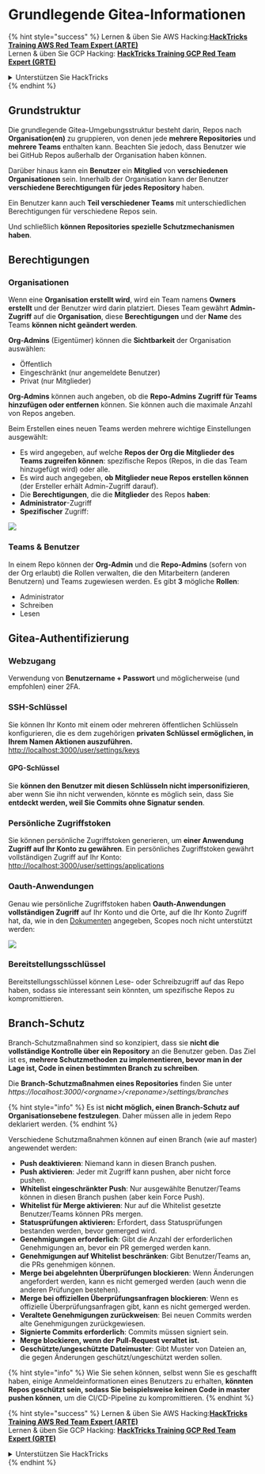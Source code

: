 # Grundlegende Gitea-Informationen

{% hint style="success" %}
Lernen & üben Sie AWS Hacking:<img src="../../.gitbook/assets/image (1) (1) (1) (1).png" alt="" data-size="line">[**HackTricks Training AWS Red Team Expert (ARTE)**](https://training.hacktricks.xyz/courses/arte)<img src="../../.gitbook/assets/image (1) (1) (1) (1).png" alt="" data-size="line">\
Lernen & üben Sie GCP Hacking: <img src="../../.gitbook/assets/image (2) (1).png" alt="" data-size="line">[**HackTricks Training GCP Red Team Expert (GRTE)**<img src="../../.gitbook/assets/image (2) (1).png" alt="" data-size="line">](https://training.hacktricks.xyz/courses/grte)

<details>

<summary>Unterstützen Sie HackTricks</summary>

* Überprüfen Sie die [**Abonnementpläne**](https://github.com/sponsors/carlospolop)!
* **Treten Sie der** 💬 [**Discord-Gruppe**](https://discord.gg/hRep4RUj7f) oder der [**Telegram-Gruppe**](https://t.me/peass) bei oder **folgen** Sie uns auf **Twitter** 🐦 [**@hacktricks\_live**](https://twitter.com/hacktricks_live)**.**
* **Teilen Sie Hacking-Tricks, indem Sie PRs an die** [**HackTricks**](https://github.com/carlospolop/hacktricks) und [**HackTricks Cloud**](https://github.com/carlospolop/hacktricks-cloud) GitHub-Repos senden.

</details>
{% endhint %}

## Grundstruktur

Die grundlegende Gitea-Umgebungsstruktur besteht darin, Repos nach **Organisation(en)** zu gruppieren, von denen jede **mehrere Repositories** und **mehrere Teams** enthalten kann. Beachten Sie jedoch, dass Benutzer wie bei GitHub Repos außerhalb der Organisation haben können.

Darüber hinaus kann ein **Benutzer** ein **Mitglied** von **verschiedenen Organisationen** sein. Innerhalb der Organisation kann der Benutzer **verschiedene Berechtigungen für jedes Repository** haben.

Ein Benutzer kann auch **Teil verschiedener Teams** mit unterschiedlichen Berechtigungen für verschiedene Repos sein.

Und schließlich **können Repositories spezielle Schutzmechanismen haben**.

## Berechtigungen

### Organisationen

Wenn eine **Organisation erstellt wird**, wird ein Team namens **Owners** **erstellt** und der Benutzer wird darin platziert. Dieses Team gewährt **Admin-Zugriff** auf die **Organisation**, diese **Berechtigungen** und der **Name** des Teams **können nicht geändert werden**.

**Org-Admins** (Eigentümer) können die **Sichtbarkeit** der Organisation auswählen:

* Öffentlich
* Eingeschränkt (nur angemeldete Benutzer)
* Privat (nur Mitglieder)

**Org-Admins** können auch angeben, ob die **Repo-Admins** **Zugriff für Teams hinzufügen oder entfernen** können. Sie können auch die maximale Anzahl von Repos angeben.

Beim Erstellen eines neuen Teams werden mehrere wichtige Einstellungen ausgewählt:

* Es wird angegeben, auf welche **Repos der Org die Mitglieder des Teams zugreifen können**: spezifische Repos (Repos, in die das Team hinzugefügt wird) oder alle.
* Es wird auch angegeben, **ob Mitglieder neue Repos erstellen können** (der Ersteller erhält Admin-Zugriff darauf).
* Die **Berechtigungen**, die die **Mitglieder** des Repos **haben**:
* **Administrator**-Zugriff
* **Spezifischer** Zugriff:

![](<../../.gitbook/assets/image (118).png>)

### Teams & Benutzer

In einem Repo können der **Org-Admin** und die **Repo-Admins** (sofern von der Org erlaubt) die Rollen verwalten, die den Mitarbeitern (anderen Benutzern) und Teams zugewiesen werden. Es gibt **3** mögliche **Rollen**:

* Administrator
* Schreiben
* Lesen

## Gitea-Authentifizierung

### Webzugang

Verwendung von **Benutzername + Passwort** und möglicherweise (und empfohlen) einer 2FA.

### **SSH-Schlüssel**

Sie können Ihr Konto mit einem oder mehreren öffentlichen Schlüsseln konfigurieren, die es dem zugehörigen **privaten Schlüssel ermöglichen, in Ihrem Namen Aktionen auszuführen.** [http://localhost:3000/user/settings/keys](http://localhost:3000/user/settings/keys)

#### **GPG-Schlüssel**

Sie **können den Benutzer mit diesen Schlüsseln nicht impersonifizieren**, aber wenn Sie ihn nicht verwenden, könnte es möglich sein, dass Sie **entdeckt werden, weil Sie Commits ohne Signatur senden**.

### **Persönliche Zugriffstoken**

Sie können persönliche Zugriffstoken generieren, um **einer Anwendung Zugriff auf Ihr Konto zu gewähren**. Ein persönliches Zugriffstoken gewährt vollständigen Zugriff auf Ihr Konto: [http://localhost:3000/user/settings/applications](http://localhost:3000/user/settings/applications)

### Oauth-Anwendungen

Genau wie persönliche Zugriffstoken haben **Oauth-Anwendungen** **vollständigen Zugriff** auf Ihr Konto und die Orte, auf die Ihr Konto Zugriff hat, da, wie in den [Dokumenten](https://docs.gitea.io/en-us/oauth2-provider/#scopes) angegeben, Scopes noch nicht unterstützt werden:

![](<../../.gitbook/assets/image (194).png>)

### Bereitstellungsschlüssel

Bereitstellungsschlüssel können Lese- oder Schreibzugriff auf das Repo haben, sodass sie interessant sein könnten, um spezifische Repos zu kompromittieren.

## Branch-Schutz

Branch-Schutzmaßnahmen sind so konzipiert, dass sie **nicht die vollständige Kontrolle über ein Repository** an die Benutzer geben. Das Ziel ist es, **mehrere Schutzmethoden zu implementieren, bevor man in der Lage ist, Code in einen bestimmten Branch zu schreiben**.

Die **Branch-Schutzmaßnahmen eines Repositories** finden Sie unter _https://localhost:3000/\<orgname>/\<reponame>/settings/branches_

{% hint style="info" %}
Es ist **nicht möglich, einen Branch-Schutz auf Organisationsebene festzulegen**. Daher müssen alle in jedem Repo deklariert werden.
{% endhint %}

Verschiedene Schutzmaßnahmen können auf einen Branch (wie auf master) angewendet werden:

* **Push deaktivieren**: Niemand kann in diesen Branch pushen.
* **Push aktivieren**: Jeder mit Zugriff kann pushen, aber nicht force pushen.
* **Whitelist eingeschränkter Push**: Nur ausgewählte Benutzer/Teams können in diesen Branch pushen (aber kein Force Push).
* **Whitelist für Merge aktivieren**: Nur auf die Whitelist gesetzte Benutzer/Teams können PRs mergen.
* **Statusprüfungen aktivieren:** Erfordert, dass Statusprüfungen bestanden werden, bevor gemerged wird.
* **Genehmigungen erforderlich**: Gibt die Anzahl der erforderlichen Genehmigungen an, bevor ein PR gemerged werden kann.
* **Genehmigungen auf Whitelist beschränken**: Gibt Benutzer/Teams an, die PRs genehmigen können.
* **Merge bei abgelehnten Überprüfungen blockieren**: Wenn Änderungen angefordert werden, kann es nicht gemerged werden (auch wenn die anderen Prüfungen bestehen).
* **Merge bei offiziellen Überprüfungsanfragen blockieren**: Wenn es offizielle Überprüfungsanfragen gibt, kann es nicht gemerged werden.
* **Veraltete Genehmigungen zurückweisen**: Bei neuen Commits werden alte Genehmigungen zurückgewiesen.
* **Signierte Commits erforderlich**: Commits müssen signiert sein.
* **Merge blockieren, wenn der Pull-Request veraltet ist.**
* **Geschützte/ungeschützte Dateimuster**: Gibt Muster von Dateien an, die gegen Änderungen geschützt/ungeschützt werden sollen.

{% hint style="info" %}
Wie Sie sehen können, selbst wenn Sie es geschafft haben, einige Anmeldeinformationen eines Benutzers zu erhalten, **könnten Repos geschützt sein, sodass Sie beispielsweise keinen Code in master pushen können**, um die CI/CD-Pipeline zu kompromittieren.
{% endhint %}

{% hint style="success" %}
Lernen & üben Sie AWS Hacking:<img src="../../.gitbook/assets/image (1) (1) (1) (1).png" alt="" data-size="line">[**HackTricks Training AWS Red Team Expert (ARTE)**](https://training.hacktricks.xyz/courses/arte)<img src="../../.gitbook/assets/image (1) (1) (1) (1).png" alt="" data-size="line">\
Lernen & üben Sie GCP Hacking: <img src="../../.gitbook/assets/image (2) (1).png" alt="" data-size="line">[**HackTricks Training GCP Red Team Expert (GRTE)**<img src="../../.gitbook/assets/image (2) (1).png" alt="" data-size="line">](https://training.hacktricks.xyz/courses/grte)

<details>

<summary>Unterstützen Sie HackTricks</summary>

* Überprüfen Sie die [**Abonnementpläne**](https://github.com/sponsors/carlospolop)!
* **Treten Sie der** 💬 [**Discord-Gruppe**](https://discord.gg/hRep4RUj7f) oder der [**Telegram-Gruppe**](https://t.me/peass) bei oder **folgen** Sie uns auf **Twitter** 🐦 [**@hacktricks\_live**](https://twitter.com/hacktricks_live)**.**
* **Teilen Sie Hacking-Tricks, indem Sie PRs an die** [**HackTricks**](https://github.com/carlospolop/hacktricks) und [**HackTricks Cloud**](https://github.com/carlospolop/hacktricks-cloud) GitHub-Repos senden.

</details>
{% endhint %}

